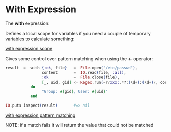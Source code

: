 # With Expression
The **with** expression:

Defines a local scope for variables if you need a couple of temporary variables to calculate something:

[with expression scope](./with_expression_scope.exs)

Gives some control over pattern matching when using the **<-** operator:

```elixir
result  =  with {:ok, file}   =  File.open("/etc/passwd"),
                content       =  IO.read(file, :all),
                :ok           =  File.close(file),
                [_, uid, gid] <- Regex.run(~r/xxx:.*?:(\d+):(\d+)/, content)
           do
                "Group: #{gid}, User: #{uid}"
           end

IO.puts inspect(result)       #=> nil
```

[with expression pattern matching](./with_expression_pattern_match.exs)

NOTE: if a match fails it will return the value that could not be matched